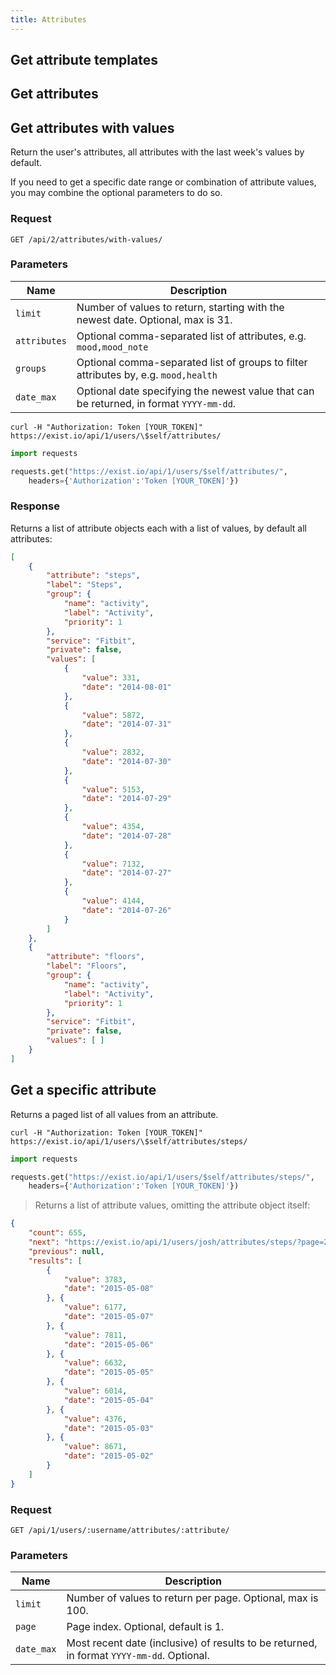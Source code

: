 ```yaml
---
title: Attributes
---
```



## Get attribute templates

## Get attributes

## Get attributes with values


Return the user's attributes, all attributes with the last week's values by default.

If you need to get a specific date range or combination of attribute values, you may combine the optional parameters to do so.


### Request

`GET /api/2/attributes/with-values/`

### Parameters

Name  | Description
------|--------
`limit` | Number of values to return, starting with the newest date. Optional, max is 31.
`attributes` | Optional comma-separated list of attributes, e.g. `mood,mood_note`
`groups`     | Optional comma-separated list of groups to filter attributes by, e.g. `mood,health`
`date_max`   | Optional date specifying the newest value that can be returned, in format `YYYY-mm-dd`.


```shell
curl -H "Authorization: Token [YOUR_TOKEN]" https://exist.io/api/1/users/\$self/attributes/
```

```python
import requests

requests.get("https://exist.io/api/1/users/$self/attributes/",
    headers={'Authorization':'Token [YOUR_TOKEN]'})
```

### Response

Returns a list of attribute objects each with a list of values, by default all attributes:

```json
[
    {
        "attribute": "steps",
        "label": "Steps",
        "group": {
            "name": "activity",
            "label": "Activity",
            "priority": 1
        },
        "service": "Fitbit",
        "private": false,
        "values": [
            {
                "value": 331,
                "date": "2014-08-01"
            },
            {
                "value": 5872,
                "date": "2014-07-31"
            },
            {
                "value": 2832,
                "date": "2014-07-30"
            },
            {
                "value": 5153,
                "date": "2014-07-29"
            },
            {
                "value": 4354,
                "date": "2014-07-28"
            },
            {
                "value": 7132,
                "date": "2014-07-27"
            },
            {
                "value": 4144,
                "date": "2014-07-26"
            }
        ]
    },
    {
        "attribute": "floors",
        "label": "Floors",
        "group": {
            "name": "activity",
            "label": "Activity",
            "priority": 1
        },
        "service": "Fitbit",
        "private": false,
        "values": [ ]
    }
]
```

## Get a specific attribute

Returns a paged list of all values from an attribute.

```shell
curl -H "Authorization: Token [YOUR_TOKEN]" https://exist.io/api/1/users/\$self/attributes/steps/
```

```python
import requests

requests.get("https://exist.io/api/1/users/$self/attributes/steps/",
    headers={'Authorization':'Token [YOUR_TOKEN]'})
```

> Returns a list of attribute values, omitting the attribute object itself:

```json
{
    "count": 655,
    "next": "https://exist.io/api/1/users/josh/attributes/steps/?page=2",
    "previous": null,
    "results": [
        {
            "value": 3783,
            "date": "2015-05-08"
        }, {
            "value": 6177,
            "date": "2015-05-07"
        }, {
            "value": 7811,
            "date": "2015-05-06"
        }, {
            "value": 6632,
            "date": "2015-05-05"
        }, {
            "value": 6014,
            "date": "2015-05-04"
        }, {
            "value": 4376,
            "date": "2015-05-03"
        }, {
            "value": 8671,
            "date": "2015-05-02"
        }
    ]
}

```


### Request

`GET /api/1/users/:username/attributes/:attribute/`

### Parameters

Name  | Description
------|--------
`limit` | Number of values to return per page. Optional, max is 100.
`page`  | Page index. Optional, default is 1.
`date_max` | Most recent date (inclusive) of results to be returned, in format `YYYY-mm-dd`. Optional.

